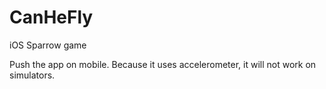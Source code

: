 CanHeFly
========

iOS Sparrow game

Push the app on mobile. Because it uses accelerometer, it will not work on simulators.
